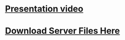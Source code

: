 # [Presentation video](https://www.youtube.com/watch?v=Vguj5VloxaI)
# [Download Server Files Here](https://github.com/beijind/SAMPAttackDefend/releases)

